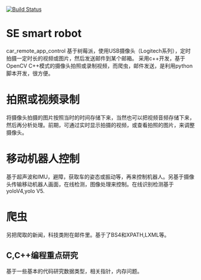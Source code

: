 [![Build Status](https://travis-ci.org/yyjqr/Eangel.svg?branch=master)](https://travis-ci.org/yyjqr/Eangel)
# SE smart  robot
car_remote_app_control
基于树莓派，使用USB摄像头（Logitech系列），定时拍摄一定时长的视频或图片，然后发送邮件到某个邮箱。
采用c++开发，基于OpenCV C++模式的摄像头拍照或录制视频，而爬虫，邮件发送，是利用python脚本开发，很方便。
# 拍照或视频录制
将摄像头拍摄的图片按照当时的时间存储下来，当然也可以把视频音频存储下来，然后再分析处理。前期，可通过实时显示拍摄的视频，或查看拍照的图片，来调整摄像头。
# 移动机器人控制
基于超声波和IMU，避障，获取车的姿态或振动等，再来控制机器人。另基于摄像头传输移动机器人画面，在线检测，图像处理来控制。在线识别检测基于yoloV4,yolo V5.
# 爬虫 
另把爬取的新闻，科技类附在邮件里。基于了BS4和XPATH,LXML等。

## C,C++编程重点研究
基于一些基本的代码研究数据类型，相关指针，内存问题。

